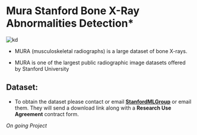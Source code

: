 # Mura Stanford Bone X-Ray Abnormalities Detection*
![kd](https://i.ibb.co/Yptm4k7/mura.jpg)


* MURA (musculoskeletal radiographs) is a large dataset of bone X-rays.


* MURA is one of the largest public radiographic image datasets offered by Stanford University



## Dataset:
* To obtain the dataset please contact or email [**StanfordMLGroup**](https://stanfordmlgroup.github.io/) or email them. They will send a download link along with a **Research Use Agreement** contract form.

*On going Project*
